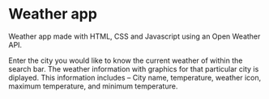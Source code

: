 # Weather app
Weather app made with HTML, CSS and Javascript using an Open Weather API. 

Enter the city you would like to know the current weather of within the search bar. The weather information with graphics for that particular city is diplayed. This information includes – City name, temperature, weather icon, maximum temperature, and minimum temperature.
